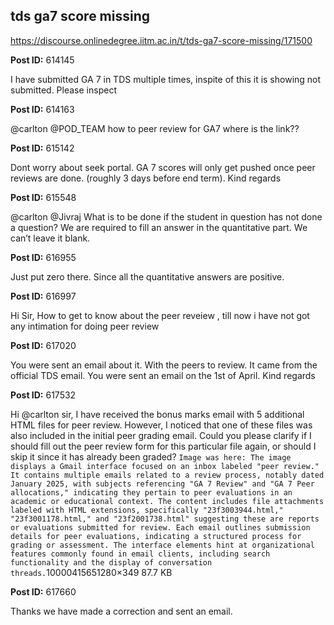 ## tds ga7 score missing
https://discourse.onlinedegree.iitm.ac.in/t/tds-ga7-score-missing/171500


**Post ID:** 614145

I have submitted GA 7 in TDS multiple times, inspite of this it is showing not submitted. Please inspect

**Post ID:** 614163

@carlton @POD_TEAM how to peer review for GA7 where is the link??

**Post ID:** 615142

Dont worry about seek portal. GA 7 scores will only get pushed once peer reviews are done.
(roughly 3 days before end term).
Kind regards

**Post ID:** 615548

@carlton @Jivraj
What is to be done if the student in question has not done a question? We are required to fill an answer in the quantitative part. We can’t leave it blank.

**Post ID:** 616955

Just put zero there. Since all the quantitative answers are positive.

**Post ID:** 616997

Hi Sir, How to get to know about the peer reveiew , till now i have not got any intimation for doing peer review

**Post ID:** 617020

You were sent an email about it. With the peers to review. It came from the official TDS email.
You were sent an email on the 1st of April.
Kind regards

**Post ID:** 617532

Hi @carlton sir,
I have received the bonus marks email with 5 additional HTML files for peer review. However, I noticed that one of these files was also included in the initial peer grading email.
Could you please clarify if I should fill out the peer review form for this particular file again, or should I skip it since it has already been graded?
```Image was here: The image displays a Gmail interface focused on an inbox labeled "peer review." It contains multiple emails related to a review process, notably dated January 2025, with subjects referencing "GA 7 Review" and "GA 7 Peer allocations," indicating they pertain to peer evaluations in an academic or educational context. The content includes file attachments labeled with HTML extensions, specifically "23f3003944.html," "23f3001178.html," and "23f2001738.html" suggesting these are reports or evaluations submitted for review. Each email outlines submission details for peer evaluations, indicating a structured process for grading or assessment. The interface elements hint at organizational features commonly found in email clients, including search functionality and the display of conversation threads.```10000415651280×349 87.7 KB

**Post ID:** 617660

Thanks we have made a correction and sent an email.
